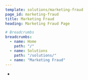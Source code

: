 ```yaml
---
template: solutions/marketing-fraud
page_id: marketing-fraud
title: Marketing Fraud
heading: Marketing Fraud Page

# Breadcrumbs
breadcrumbs:
  - name: Home
    path: "/"
  - name: Solutions
    path: "/solutions/"
  - name: "Marketing Fraud"
---
```


+

